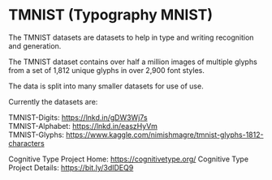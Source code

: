 # TMNIST (Typography MNIST)

The TMNIST datasets are datasets to help in type and writing recognition and generation.

The TMNIST dataset contains over half a million images of multiple glyphs from a set of 1,812 unique glyphs in over 2,900 font styles.

The data is split into many smaller datasets for use of use. 

Currently the datasets are:

TMNIST-Digits: https://lnkd.in/gDW3Wj7s    
TMNIST-Alphabet: https://lnkd.in/easzHyVm     
TMNIST-Glyphs: https://www.kaggle.com/nimishmagre/tmnist-glyphs-1812-characters    



Cognitive Type Project Home: https://cognitivetype.org/
Cognitive Type Project Details: https://bit.ly/3dIDEQ9
